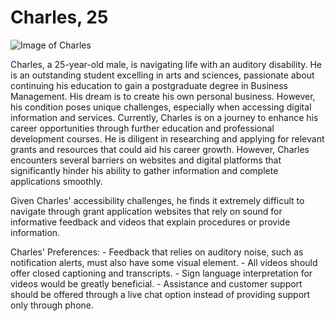 # Charles, 25

![Image of Charles](./images/Charles_Auditory.jpg)

Charles, a 25-year-old male, is navigating life with an auditory disability. He is an outstanding student excelling in arts and sciences, passionate about continuing his education to gain a postgraduate degree in Business Management. His dream is to create his own personal business. However, his condition poses unique challenges, especially when accessing digital information and services. Currently, Charles is on a journey to enhance his career opportunities through further education and professional development courses. He is diligent in researching and applying for relevant grants and resources that could aid his career growth. However, Charles encounters several barriers on websites and digital platforms that significantly hinder his ability to gather information and complete applications smoothly.

Given Charles' accessibility challenges, he finds it extremely difficult to navigate through grant application websites that rely on sound for informative feedback and videos that explain procedures or provide information.

Charles' Preferences:
    - Feedback that relies on auditory noise, such as notification alerts, must also have some visual element.
    - All videos should offer closed captioning and transcripts.
    - Sign language interpretation for videos would be greatly beneficial.
    - Assistance and customer support should be offered through a live chat option instead of providing support only through phone.